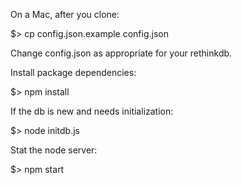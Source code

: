 
On a Mac, after you clone:

$> cp config.json.example config.json

Change config.json as appropriate for your rethinkdb.


Install package dependencies:

$> npm install



If the db is new and needs initialization:

$> node initdb.js



Stat the node server:

$> npm start


